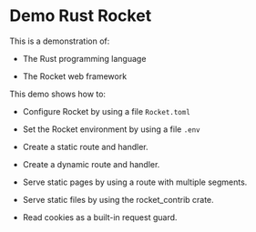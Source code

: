 # Demo Rust Rocket

This is a demonstration of:

* The Rust programming language

* The Rocket web framework

This demo shows how to:

* Configure Rocket by using a file `Rocket.toml`

* Set the Rocket environment by using a file `.env`

* Create a static route and handler.

* Create a dynamic route and handler.

* Serve static pages by using a route with multiple segments.

* Serve static files by using the rocket_contrib crate.

* Read cookies as a built-in request guard.
